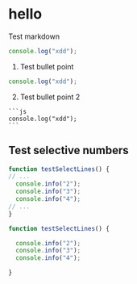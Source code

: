 # hello

Test markdown

<!--SNIPSTART hellouniverse-->
```js
console.log("xdd");
```
<!--SNIPEND-->

1. Test bullet point

<!--SNIPSTART hellouniverse {"numberOfLeadingSpaces":2}-->
  ```js
  console.log("xdd");
  ```
<!--SNIPEND-->

2. Test bullet point 2

<!--SNIPSTART hellouniverse {"numberOfLeadingSpaces":3}-->
    ```js
    console.log("xdd");
    ```
<!--SNIPEND-->

## Test selective numbers

<!--SNIPSTART hehe {"selectedLines": ["1", "3-5", "8"]}-->
```js
function testSelectLines() {
// ...
  console.info("2");
  console.info("3");
  console.info("4");
// ...
}
```
<!--SNIPEND-->

<!--SNIPSTART hehe {"selectedLines": ["1", "3-5", "8"],"ellipsisCommentReplacement":""}-->
```js
function testSelectLines() {

  console.info("2");
  console.info("3");
  console.info("4");

}
```
<!--SNIPEND-->
